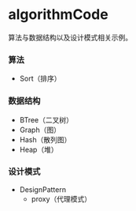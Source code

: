 # algorithmCode

算法与数据结构以及设计模式相关示例。

### 算法

* Sort（排序）

### 数据结构

* BTree（二叉树）
* Graph（图）
* Hash（散列图）
* Heap（堆）

### 设计模式

* DesignPattern
  - proxy（代理模式）
